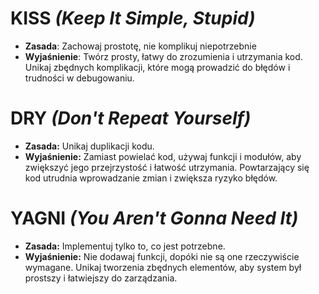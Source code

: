 # KISS _(Keep It Simple, Stupid)_ 
- **Zasada**: Zachowaj prostotę, nie komplikuj niepotrzebnie
- **Wyjaśnienie**: Twórz prosty, łatwy do zrozumienia i utrzymania kod. Unikaj zbędnych komplikacji, które mogą prowadzić do błędów i trudności w debugowaniu.
# DRY _(Don't Repeat Yourself)_
- **Zasada:** Unikaj duplikacji kodu.
- **Wyjaśnienie:** Zamiast powielać kod, używaj funkcji i modułów, aby zwiększyć jego przejrzystość i łatwość utrzymania. Powtarzający się kod utrudnia wprowadzanie zmian i zwiększa ryzyko błędów.
# YAGNI _(You Aren't Gonna Need It)_
- **Zasada:** Implementuj tylko to, co jest potrzebne.
- **Wyjaśnienie:** Nie dodawaj funkcji, dopóki nie są one rzeczywiście wymagane. Unikaj tworzenia zbędnych elementów, aby system był prostszy i łatwiejszy do zarządzania.
